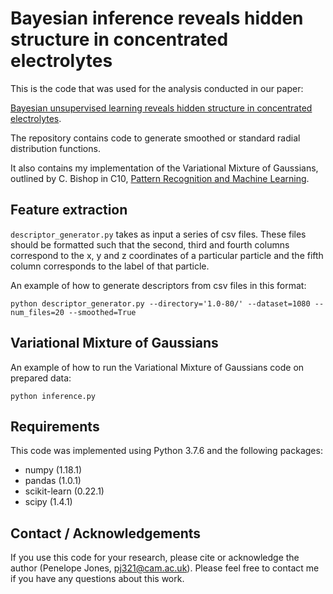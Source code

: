# Bayesian inference reveals hidden structure in concentrated electrolytes
This is the code that was used for the analysis conducted in our paper:

[Bayesian unsupervised learning reveals hidden structure in concentrated electrolytes](https://arxiv.org/abs/2012.10694). 

The repository contains code to generate smoothed or standard radial distribution functions. 

It also contains my implementation of the Variational Mixture of Gaussians, outlined by C. Bishop in C10,
[Pattern Recognition and Machine Learning](https://www.microsoft.com/en-us/research/people/cmbishop/prml-book/). 

## Feature extraction
```descriptor_generator.py``` takes as input a series of csv files. These files should be formatted such 
that the second, third and fourth columns correspond to the x, y and z coordinates of a 
particular particle and the fifth column corresponds to the label of that particle. 

An example of how to generate descriptors from csv files in this format:
```buildoutcfg
python descriptor_generator.py --directory='1.0-80/' --dataset=1080 --num_files=20 --smoothed=True
```

## Variational Mixture of Gaussians
An example of how to run the Variational Mixture of Gaussians code on prepared data:
```buildoutcfg
python inference.py 
```

## Requirements
This code was implemented using Python 3.7.6 and the following packages:
- numpy (1.18.1)
- pandas (1.0.1)
- scikit-learn (0.22.1)
- scipy (1.4.1)

## Contact / Acknowledgements

If you use this code for your research, please cite or acknowledge the author (Penelope Jones, [pj321@cam.ac.uk](mailto:pj321@cam.ac.uk)). 
Please feel free to contact me if you have any questions about this work.
